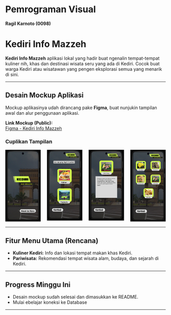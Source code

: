 # Pemrograman Visual  
**Ragil Karnoto (0098)**

# Kediri Info Mazzeh

**Kediri Info Mazzeh** aplikasi lokal yang hadir buat ngenalin tempat-tempat kuliner nih, khas dan destinasi wisata seru yang ada di Kediri. Cocok buat warga Kediri atau wisatawan yang pengen eksplorasi semua yang menarik di sini.

---

## Desain Mockup Aplikasi

Mockup aplikasinya udah dirancang pake **Figma**, buat nunjukin tampilan awal dan alur penggunaan aplikasi.

 **Link Mockup (Public):**  
[Figma - Kediri Info Mazzeh](https://www.figma.com/proto/Wsp4Oqj9kb8vP0Zbgq9kFc/0098_Ragil-Karnoto?node-id=2-4&t=xRAVCeNpwb1oJs4M-1)


### Cuplikan Tampilan


<p align="left" style="display: flex; justify-content: flex-start; gap: 20px;">
  <a href="Aplikasi Kediri Mazzeh/Asset/Gambar/Home Kediri Info Mazzeh.png.png" target="_blank">
    <img src="Aplikasi Kediri Mazzeh/Asset/Gambar/Home Kediri Info Mazzeh.png" alt="Home Kediri Info Mazzeh.png" width="200">
  </a>
  <a href="Aplikasi Kediri Mazzeh/Asset/Gambar/Menu Awal.png" target="_blank">
    <img src="Aplikasi Kediri Mazzeh/Asset/Gambar/Menu Awal.png" alt="Menu Awal.png" width="200">
  </a>
  <a href="Aplikasi Kediri Mazzeh/Asset/Gambar/Menu Info.png" target="_blank">
    <img src="Aplikasi Kediri Mazzeh/Asset/Gambar/Menu Info.png" alt="Menu Info.png" width="200">
  </a>
  <a href="Aplikasi Kediri Mazzeh/Asset/Gambar/Menu Makanan.png" target="_blank">
    <img src="Aplikasi Kediri Mazzeh/Asset/Gambar/Menu Makanan.png" alt="Menu Makanan.png" width="200">
  </a>
</p>


---

##  Fitur Menu Utama (Rencana)

-  **Kuliner Kediri:** Info dan lokasi tempat makan khas Kediri.  
-  **Pariwisata:** Rekomendasi tempat wisata alam, budaya, dan sejarah di Kediri.  

---

## Progress Minggu Ini

- Desain mockup sudah selesai dan dimasukkan ke README.  
- Mulai ebelajar koneksi ke Database

---


